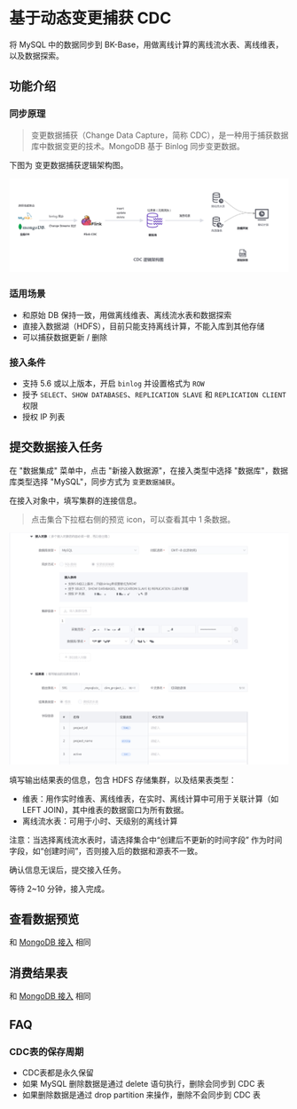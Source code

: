 # 基于动态变更捕获 CDC

将 MySQL 中的数据同步到 BK-Base，用做离线计算的离线流水表、离线维表，以及数据探索。


## 功能介绍
### 同步原理
> 变更数据捕获（Change Data Capture，简称 CDC），是一种用于捕获数据库中数据变更的技术。MongoDB 基于 Binlog 同步变更数据。

下图为 变更数据捕获逻辑架构图。

![CDC_architecture](../mongodb/media/CDC_architecture.png)

### 适用场景
- 和原始 DB 保持一致，用做离线维表、离线流水表和数据探索
- 直接入数据湖（HDFS），目前只能支持离线计算，不能入库到其他存储
- 可以捕获数据更新 / 删除


### 接入条件
- 支持 5.6 或以上版本，开启 `binlog` 并设置格式为 `ROW`
- 授予 `SELECT`、`SHOW DATABASES`、`REPLICATION SLAVE` 和 `REPLICATION CLIENT` 权限
- 授权 IP 列表


## 提交数据接入任务
在 "数据集成" 菜单中，点击 "新接入数据源"，在接入类型中选择  "数据库"，数据库类型选择 "MySQL"，同步方式为 `变更数据捕获`。

在接入对象中，填写集群的连接信息。

> 点击集合下拉框右侧的预览 icon，可以查看其中 1 条数据。

![](media/16975300696185.jpg)


填写输出结果表的信息，包含 HDFS 存储集群，以及结果表类型：

- 维表：用作实时维表、离线维表，在实时、离线计算中可用于关联计算（如 LEFT JOIN)，其中维表的数据窗口为所有数据。
- 离线流水表：可用于小时、天级别的离线计算

注意：当选择离线流水表时，请选择集合中“创建后不更新的时间字段” 作为时间字段，如“创建时间”，否则接入后的数据和源表不一致。

确认信息无误后，提交接入任务。

等待 2~10 分钟，接入完成。

## 查看数据预览 

和 [MongoDB 接入](../mongodb/mongodb.md) 相同

## 消费结果表
和 [MongoDB 接入](../mongodb/mongodb.md) 相同


## FAQ
### CDC表的保存周期
- CDC表都是永久保留
- 如果 MySQL 删除数据是通过 delete 语句执行，删除会同步到 CDC 表
- 如果删除数据是通过 drop partition 来操作，删除不会同步到 CDC 表
